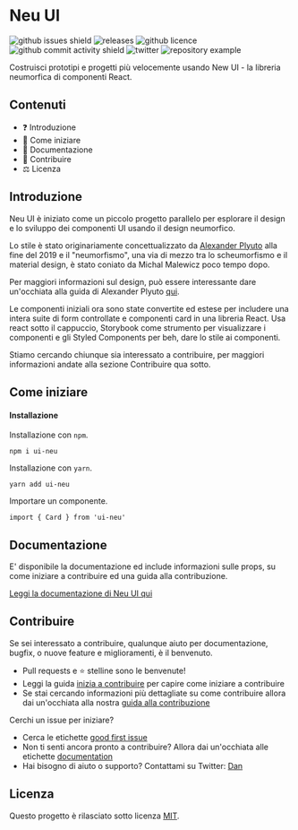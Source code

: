 # Neu UI

![github issues shield](https://img.shields.io/github/issues/daniel-norris/neumorphic_design)
![releases](https://img.shields.io/github/v/release/daniel-norris/neu_ui?include_prereleases)
![github licence](https://img.shields.io/github/license/daniel-norris/neu_ui)
![github commit activity shield](https://img.shields.io/github/commit-activity/m/daniel-norris/neumorphic_design)
![twitter](https://img.shields.io/twitter/follow/danielpnorris)
![repository example](../../src/demo.gif)

Costruisci prototipi e progetti più velocemente usando New UI - la libreria neumorfica di componenti React.

## Contenuti

- ❓ Introduzione
- 🚀 Come iniziare
- 📝 Documentazione
- 👏 Contribuire
- ⚖️ Licenza

## Introduzione

Neu UI è iniziato come un piccolo progetto parallelo per esplorare il design e lo sviluppo dei componenti UI usando il design neumorfico.

Lo stile è stato originariamente concettualizzato da [Alexander Plyuto](https://dribbble.com/alexplyuto) alla fine del 2019 e il "neumorfismo", una via di mezzo tra lo scheumorfismo e il material design, è stato coniato da Michal Malewicz poco tempo dopo.

Per maggiori informazioni sul design, può essere interessante dare un'occhiata alla guida di Alexander Plyuto [qui](https://www.figma.com/file/J1uPSOY5k577mDpSfGFven/Neomorphism-Guide-2.0-%7C-Original?node-id=26580%3A1425).

Le componenti iniziali ora sono state convertite ed estese per includere una intera suite di form controllate e componenti card in una libreria React. Usa react sotto il cappuccio, Storybook come strumento per visualizzare i componenti e gli Styled Components per beh, dare lo stile ai componenti.

Stiamo cercando chiunque sia interessato a contribuire, per maggiori informazioni andate alla sezione Contribuire qua sotto.

## Come iniziare

#### Installazione

Installazione con `npm`.

```
npm i ui-neu
```

Installazione con `yarn`.

```
yarn add ui-neu
```

Importare un componente.

```
import { Card } from 'ui-neu'
```

## Documentazione

E' disponibile la documentazione ed include informazioni sulle props, su come iniziare a contribuire ed una guida alla contribuzione.

[Leggi la documentazione di Neu UI qui](https://ui-neu.netlify.app/)

## Contribuire

Se sei interessato a contribuire, qualunque aiuto per documentazione, bugfix, o nuove feature e miglioramenti, è il benvenuto.

- Pull requests e ⭐ stelline sono le benvenute!
- Leggi la guida [inizia a contribuire](../../CONTRIBUTING.md) per capire come iniziare a contribuire
- Se stai cercando informazioni più dettagliate su come contribuire allora dai un'occhiata alla nostra [guida alla contribuzione](../../CONTRIBUTING_GUIDE.md)

Cerchi un issue per iniziare?

- Cerca le etichette [good first issue](https://github.com/daniel-norris/neu_ui/labels/good%20first%20issue)
- Non ti senti ancora pronto a contribuire? Allora dai un'occhiata alle etichette [documentation](https://github.com/daniel-norris/neu_ui/labels/documentation)
- Hai bisogno di aiuto o supporto? Contattami su Twitter: [Dan](https://twitter.com/danielpnorris)

## Licenza

Questo progetto è rilasciato sotto licenza [MIT](../../LICENSE).
